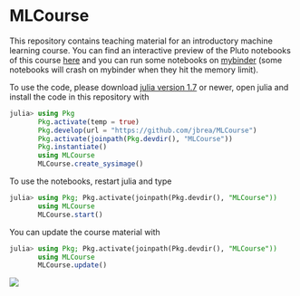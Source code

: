 # MLCourse

This repository contains teaching material for an introductory machine learning course.
You can find an interactive preview of the Pluto notebooks of this course [here](https://bio322.epfl.ch) and you can run some notebooks on [mybinder](https://mybinder.org/v2/gh/jbrea/MLCourse/binder?urlpath=pluto/open?path%3D/home/jovyan/MLCourse/index.jl) (some notebooks will crash on mybinder when they hit the memory limit).

To use the code, please download [julia version 1.7](https://julialang.org/downloads)
or newer, open julia and install the code in this repository with
```julia
julia> using Pkg
       Pkg.activate(temp = true)
       Pkg.develop(url = "https://github.com/jbrea/MLCourse")
       Pkg.activate(joinpath(Pkg.devdir(), "MLCourse"))
       Pkg.instantiate()
       using MLCourse
       MLCourse.create_sysimage()
```

To use the notebooks, restart julia and type
```julia
julia> using Pkg; Pkg.activate(joinpath(Pkg.devdir(), "MLCourse"))
       using MLCourse
       MLCourse.start()
```

You can update the course material with
```julia
julia> using Pkg; Pkg.activate(joinpath(Pkg.devdir(), "MLCourse"))
       using MLCourse
       MLCourse.update()
```

![](https://www.epfl.ch/wp/5.5/wp-content/themes/wp-theme-2018/assets/svg/epfl-logo.svg)
